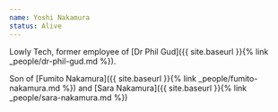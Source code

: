 ```yaml
---
name: Yoshi Nakamura
status: Alive
---
```


Lowly Tech, former employee of [Dr Phil Gud]({{ site.baseurl }}{% link _people/dr-phil-gud.md %}).

Son of [Fumito Nakamura]({{ site.baseurl }}{% link _people/fumito-nakamura.md %}) and [Sara Nakamura]({{ site.baseurl }}{% link _people/sara-nakamura.md %})
